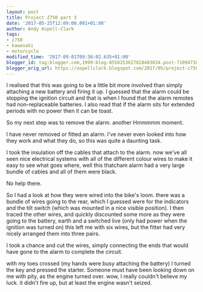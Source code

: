 ```yaml
---
layout: post
title: Project Z750 part 3
date: '2017-05-25T12:09:00.001+01:00'
author: Andy Aspell-Clark
tags:
- z750
- kawasaki
- motorcycle
modified_time: '2017-09-01T09:36:02.635+01:00'
blogger_id: tag:blogger.com,1999:blog-8558253627828403034.post-7109473860715004427
blogger_orig_url: https://aspellclark.blogspot.com/2017/05/project-z750-part-3.html
---
```


I realised that this was going to be a little bit more involved than simply attaching a new battery and firing it up. I guessed that the alarm could be stopping the ignition circuit and that is when I found that the alarm remotes had non-replaceable batteries. I also read that if the alarm sits for extended periods with no power then it can be toast.

So my next step was to remove the alarm. another Hmmmmm moment.

I have never removed or fitted an alarm. I've never even looked into how they work and what they do, so this was quite a daunting task.

I took the insulation off the cables that attach to the alarm. now we've all seen nice electrical systems with all of the different colour wires to make it easy to see what goes where, well this thatcham alarm had a very large bundle of cables and all of them were black.

No help there.

So I had a look at how they were wired into the bike's loom. there was a bundle of wires going to the rear, which I guessed were for the indicators and the tilt switch (which was mounted in a nice visible position). I then traced the other wires, and quickly discounted some more as they were going to the battery, earth and a switched live (only had power when the ignition was turned on) this left me with six wires, but the fitter had very nicely arranged them into three pairs.

I took a chance and cut the wires, simply connecting the ends that would have gone to the alarm to complete the circuit.

with my toes crossed (my hands were busy attaching the battery) I turned the key and pressed the starter. Someone must have been looking down on me with pity, as the engine turned over. wow, I really couldn't believe my luck. it didn't fire up, but at least the engine wasn't seized.

